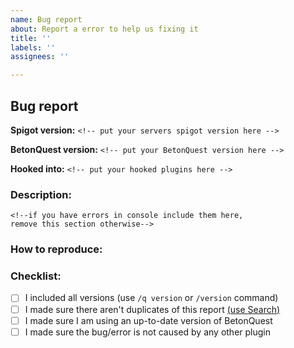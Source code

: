 ```yaml
---
name: Bug report
about: Report a error to help us fixing it
title: ''
labels: ''
assignees: ''

---
```


<!-- Please follow this template if you are reporting a bug -->

## Bug report

**Spigot version:** `<!-- put your servers spigot version here -->`

**BetonQuest version:** `<!-- put your BetonQuest version here -->`

**Hooked into:** `<!-- put your hooked plugins here -->`

### Description:
<!--provide a description of your problem-->

```
<!--if you have errors in console include them here,
remove this section otherwise-->
```

### How to reproduce:
<!--if you are able to reproduce it, please tell it us as
detailed as possible step by step how you do it-->

### Checklist:
<!--if you could check the following things before submitting the bug report you could save us some work ^.^
(put an "X" between the brackets and remove the space): -->
- [ ] I included all versions (use `/q version` or `/version` command)
- [ ] I made sure there aren't duplicates of this report [(use Search)](https://github.com/Co0sh/BetonQuest/labels/Bug)
- [ ] I made sure I am using an up-to-date version of BetonQuest
- [ ] I made sure the bug/error is not caused by any other plugin
